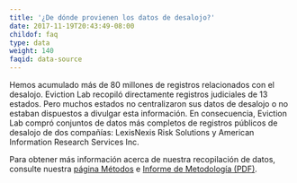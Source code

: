 ```yaml
---
title: '¿De dónde provienen los datos de desalojo?'
date: 2017-11-19T20:43:49-08:00
childof: faq
type: data
weight: 140
faqid: data-source
---
```

Hemos acumulado más de 80 millones de registros relacionados con el desalojo. Eviction Lab recopiló directamente registros judiciales de 13 estados. Pero muchos estados no centralizaron sus datos de desalojo o no estaban dispuestos a divulgar esta información. En consecuencia, Eviction Lab compró conjuntos de datos más completos de registros públicos de desalojo de dos compañías: LexisNexis Risk Solutions y American Information Research Services Inc.

Para obtener más información acerca de nuestra recopilación de datos, consulte nuestra <a href="/methods">página Métodos</a> e <a href="/docs/Eviction Lab Methodology Report.pdf" target="_blank">Informe de Metodología (PDF)</a>.